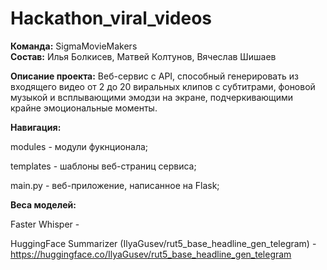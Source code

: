 # Hackathon_viral_videos

**Команда:** SigmaMovieMakers <br>
**Состав:** Илья Болкисев, Матвей Колтунов, Вячеслав Шишаев

**Описание проекта:**
Веб-сервис с API, способный генерировать из входящего видео от 2 до 20 виральных клипов с субтитрами, фоновой музыкой и всплывающими эмодзи на экране, подчеркивающими крайне эмоциональные моменты.

**Навигация:**

modules - модули фукнционала;

templates - шаблоны веб-страниц сервиса;

main.py - веб-приложение, написанное на Flask;

**Веса моделей:**

Faster Whisper - 

HuggingFace Summarizer (IlyaGusev/rut5_base_headline_gen_telegram) - https://huggingface.co/IlyaGusev/rut5_base_headline_gen_telegram